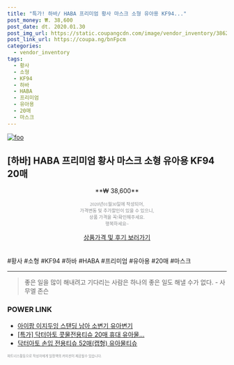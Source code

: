 ```yaml
--- 
title: "특가! 하바/ HABA 프리미엄 황사 마스크 소형 유아용 KF94..." 
post_money: ₩. 38,600 
post_date: dt. 2020.01.30 
post_img_url: https://static.coupangcdn.com/image/vendor_inventory/3862/0c8fa27f492d24ea30547f33a56a86246ddcaed823cc1aa3d50b265e2a5f.jpg 
post_link_url: https://coupa.ng/bnFpcm 
categories: 
  - vendor_inventory 
tags: 
  - 황사 
  - 소형 
  - KF94 
  - 하바 
  - HABA 
  - 프리미엄 
  - 유아용 
  - 20매 
  - 마스크 
--- 
```

[![foo](https://static.coupangcdn.com/image/vendor_inventory/3862/0c8fa27f492d24ea30547f33a56a86246ddcaed823cc1aa3d50b265e2a5f.jpg)](https://coupa.ng/bnFpcm) 

## [하바] HABA 프리미엄 황사 마스크 소형 유아용 KF94 20매 
<p style="text-align: center;">**₩ 38,600**</p> 
<p style="text-align: center;"><span style="color: #898c8f; font-family: Georgia,Times,serif; font-size: 0.75em;">2020년01월30일에 작성되어, <br>가격변동 및 추가할인이 있을 수 있으니,<br> 상품 가격을 꼭!확인해주세요.<br>행복하세요~</span> 
</p>	 
<div markdown="0" style="text-align: center;"><a href="https://coupa.ng/bnFpcm" class="btn btn--success">상품가격 및 후기 보러가기</a></div> 
<br><br> 
  #황사 #소형 #KF94 #하바 #HABA #프리미엄 #유아용 #20매 #마스크 
<hr> 

> 좋은 일을 많이 해내려고 기다리는 사람은 하나의 좋은 일도 해낼 수가 없다. - 사무엘 존슨 


### POWER LINK

* <a href="https://blog.naver.com/fasyy4321/221781059521" target="_blank">아이팜 이지두잉 스탠딩 남아 소변기 유아변기</a>
* <a href="https://blog.naver.com/santokki14/221788837179" target="_blank">[특가] 닥터아토 콧물전용티슈 20매 휴대 유아물...</a>
* <a href="https://blog.naver.com/fasyy4321/221787187244" target="_blank">닥터아토 손입 전용티슈 52매(캡형) 유아물티슈</a>

<span style="color: #898c8f; font-family: Georgia,Times,serif; font-size: 0.55em;">파트너스활동으로 작성자에게 일정액의 커미션이 제공될수 있습니다.</span> 
